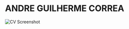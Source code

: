 # ANDRE GUILHERME CORREA
![CV Screenshot ](https://github.com/AndreGuilhermeCorrea/cv/assets/105138998/0e1933ae-ea84-495f-a296-ee5b50e211a9)
